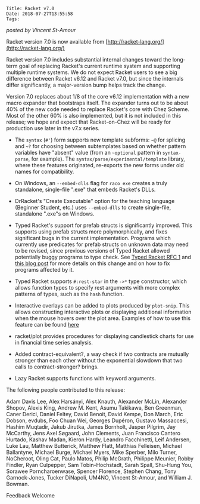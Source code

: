     Title: Racket v7.0
    Date: 2018-07-27T13:55:58
    Tags:

*posted by Vincent St-Amour*

Racket version 7.0 is now available from [http://racket-lang.org/](http://racket-lang.org/)

Racket version 7.0 includes substantial internal changes toward the
long-term goal of replacing Racket's current runtime system and
supporting multiple runtime systems. We do not expect Racket users to
see a big difference between Racket v6.12 and Racket v7.0, but since
the internals differ significantly, a major-version bump helps track
the change.

Version 7.0 replaces about 1/8 of the core v6.12 implementation with a
new macro expander that bootstraps itself. The expander turns out to be
about 40% of the new code needed to replace Racket's core with Chez
Scheme. Most of the other 60% is also implemented, but it is not
included in this release; we hope and expect that Racket-on-Chez will
be ready for production use later in the v7.x series.

* The `syntax` (`#'`) form supports new template subforms: `~@` for
  splicing and `~?` for choosing between subtemplates based on whether
  pattern variables have "absent" value (from an `~optional` pattern in
  `syntax-parse`, for example). The `syntax/parse/experimental/template`
  library, where these features originated, re-exports the new forms
  under old names for compatibility.

* On Windows, an `--embed-dlls` flag for `raco exe` creates a truly
  standalone, single-file ".exe" that embeds Racket's DLLs.

* DrRacket's "Create Executable" option for the teaching language
  (Beginner Student, etc.) uses `--embed-dlls` to create single-file,
  standalone ".exe"s on Windows.

* Typed Racket's support for prefab structs is significantly improved.
  This supports using prefab structs more polymorphically, and fixes
  significant bugs in the current implementation. Programs which
  currently use predicates for prefab structs on unknown data may need
  to be revised, since previous versions of Typed Racket allowed
  potentially buggy programs to type check. See [Typed Racket RFC 1](https://github.com/racket/typed-racket/blob/master/rfcs/text/0001-prefab-structs.md)
  and [this blog post](https://pnwamk.blogspot.com/2018/06/typed-racket-v70-prefab-changesfixes.html)
  for more details on this change and on how to fix programs affected by it.

* Typed Racket supports `#:rest-star` in the `->*` type constructor,
  which allows function types to specify rest arguments with more
  complex patterns of types, such as the `hash` function.

* Interactive overlays can be added to plots produced by `plot-snip`.
  This allows constructing interactive plots or displaying additional
  information when the mouse hovers over the plot area.  Examples of how
  to use this feature can be found [here](https://alex-hhh.github.io/2018/03/interactive-overlays-with-the-racket-plot-package-update.html)

* racket/plot provides procedures for displaying candlestick charts for
  use in financial time series analysis.

* Added contract-equivalent?, a way check if two contracts are mutually
  stronger than each other without the exponential slowdown that two
  calls to contract-stronger? brings.

* Lazy Racket supports functions with keyword arguments.

The following people contributed to this release:

Adam Davis Lee, Alex Harsányi, Alex Knauth, Alexander McLin, Alexander
Shopov, Alexis King, Andrew M. Kent, Asumu Takikawa, Ben Greenman, Caner
Derici, Daniel Feltey, David Benoit, David Kempe, Don March, Eric
Dobson, evdubs, Foo Chuan Wei, Georges Dupéron, Gustavo Massaccesi,
Hashim Muqtadir, Jakub Jirutka, James Bornholt, Jasper Pilgrim, Jay
McCarthy, Jens Axel Søgaard, John Clements, Juan Francisco Cantero
Hurtado, Kashav Madan, Kieron Hardy, Leandro Facchinetti, Leif Andersen,
Luke Lau, Matthew Butterick, Matthew Flatt, Matthias Felleisen, Michael
Ballantyne, Michael Burge, Michael Myers, Mike Sperber, Milo Turner,
NoCheroot, Oling Cat, Paulo Matos, Philip McGrath, Philippe Meunier,
Robby Findler, Ryan Culpepper, Sam Tobin-Hochstadt, Sarah Spall,
Shu-Hung You, Sorawee Porncharoenwase, Spencer Florence, Stephen Chang,
Tony Garnock-Jones, Tucker DiNapoli, UM4NO, Vincent St-Amour, and
William J. Bowman.

Feedback Welcome
